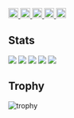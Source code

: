 <p align="left">
  <a href="https://github.com/watarungurunnn">
    <img height="20" src="https://komarev.com/ghpvc/?username=watarungurunnn" />
  </a>
  <a href="https://github.com/watarungurunnn">
    <img height="20" src="https://img.shields.io/github/followers/watarungurunnn?label=follow&logo=github&style=flat" />
  </a>
  <a href="http://qiita.com/watarungurunnn">
    <img height="20" src="https://qiita-badge.apiapi.app/s/watarungurunnn/posts.svg" />
  </a>
  <a href="http://qiita.com/watarungurunnn">
    <img height="20" src="https://qiita-badge.apiapi.app/s/watarungurunnn/contributions.svg" />
  </a>
  <a href="https://zenn.dev/watarungurunnn">
    <img height="20" src="https://badgen.org/img/zenn/watarungurunnn/articles?style=plastic" />
  </a>
</p>

## Stats
![](http://github-profile-summary-cards.vercel.app/api/cards/profile-details?username=watarungurunnn&theme=2077)
![](http://github-profile-summary-cards.vercel.app/api/cards/repos-per-language?username=watarungurunnn&theme=2077)
![](http://github-profile-summary-cards.vercel.app/api/cards/most-commit-language?username=watarungurunnn&theme=2077)
![](http://github-profile-summary-cards.vercel.app/api/cards/stats?username=watarungurunnn&theme=2077)
![](http://github-profile-summary-cards.vercel.app/api/cards/productive-time?username=watarungurunnn&theme=2077&utcOffset=9)

## Trophy
![trophy](https://github-profile-trophy.vercel.app/?username=watarungurunnn&theme=2077)

